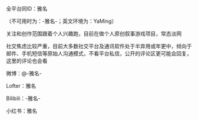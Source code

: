 全平台同ID：雅名

（不可用时为：-雅名-；英文环境为：YaMing）

关注和创作范围跟着个人兴趣跑，目前在做个人原创叙事游戏项目，常态淡网

社交焦虑比较严重，目前大多数社交平台及通讯软件处于半弃用或年更中，倾向于邮件、手机短信等原始人沟通模式，不看平台私信，公开的评论区更可能会回复，这里的评论也会看

微博：@-雅名-

Lofter：雅名

Bilibili：-雅名-

小红书：雅名